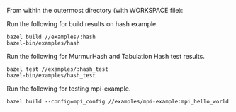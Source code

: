 From within the outermost directory (with WORKSPACE file):

Run the following for build results on hash example.
```
bazel build //examples/:hash
bazel-bin/examples/hash
```

Run the following for MurmurHash and Tabulation Hash test results.
```
bazel test //examples/:hash_test
bazel-bin/examples/hash_test
```

Run the following for testing mpi-example.
```
bazel build --config=mpi_config //examples/mpi-example:mpi_hello_world